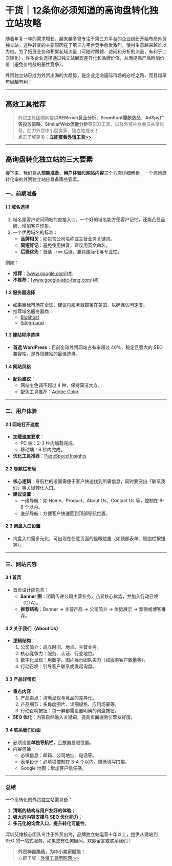 # 干货｜12条你必须知道的高询盘转化独立站攻略

随着年复一年的需求增长，越来越多曾专注于第三方平台的企业纷纷开始布局外贸独立站。这种转变的主要原因在于第三方平台竞争愈发激烈，使得生意越来越难以为继。为了拓展业务和积累私域流量（可随时跟踪、访问和分析的流量，有利于二次转化），许多企业选择通过独立站展现差异化和品牌价值，从而提高产品附加价值（避免价格战的恶性竞争）。

外贸独立站已成为外贸出海的大趋势，是企业走向国际市场的必经之路，而且越早布局越有利！

---

## 高效工具推荐

> 外贸工具团购网提供**SEMrush竞品分析**、**Ecomhunt爆款选品**、**AdSpy广告投放策略**、**SimilarWeb流量分析**等SEO工具，以及外贸神器会员共享账号。助力外贸中小型卖家、独立站成长！  
点击了解更多：[**立即查看外贸工具>>**](https://bit.ly/waimao518)

---

## 高询盘转化独立站的三大要素

接下来，我们将从**前期准备**、**用户体验**和**网站内容**三个方面详细解析，一个高询盘转化率的外贸独立站应具备哪些要素。

### 一、前期准备

#### 1.1 域名选择

1. 域名是客户访问网站的直接入口，一个好的域名能方便客户记忆，还能凸显品牌，增加客户印象。
2. 一个优秀域名的标准：
   - **品牌相关**：如包含公司名称或主营业务关键词。
   - **简短好记**：避免使用拼音，建议用英文命名。
   - **后缀优先**：首选 `.com` 后缀，兼具国际化与专业性。

例如：
- **推荐**：[www.google.com](#)
- **不推荐**：[www.google-abc-feng.com](#)

#### 1.2 服务器选择

- 如果目标市场在全球，建议将服务器部署在美国，以确保访问速度。
- 推荐域名服务器商：
  - [Bluehost](https://www.bluehost.com)
  - [Siteground](https://siteground.com)

#### 1.3 建站程序选择

- **首选 WordPress**：目前全球外贸网站占有率超过 40%，稳定且强大的 SEO 兼容性，是外贸建站的最佳选择。

#### 1.4 网站风格

- **配色建议**：
  - 网站主色调不超过 4 种，保持简洁大方。
  - 配色工具推荐：[Adobe Color](https://color.adobe.com)

---

### 二、用户体验

#### 2.1 网站打开速度

- **加载速度要求**：
  - PC 端：2-3 秒内加载完成。
  - 移动端：6 秒内完成。
- **优化工具推荐**：[PageSpeed Insights](https://pagespeed.web.dev/)

#### 2.2 导航栏布局

- **核心逻辑**：导航栏的设置需便于客户快速找到所需信息，同时要突出「联系我们」等关键转化入口。
- **建议设置**：
  - 一级导航：如 Home、Product、About Us、Contact Us 等，控制在 6-8 个以内。
  - 底部导航：方便客户快速回到顶部导航位置。

#### 2.3 询盘入口设置

- 询盘入口需多元化，可出现在任意页面的显眼位置（如顶部表单、侧边栏按钮等）。

---

### 三、网站内容

#### 3.1 首页

- 首页设计应包含：
  - **Banner 图**：明确传递公司主营业务，凸显核心优势，并加入行动召唤（CTA）。
  - **推荐结构**：Banner → 主营产品 → 公司简介 → 优势展示 → 案例或博客推荐。

#### 3.2 关于我们（About Us）

- **逻辑结构**：
  1. 公司简介：成立时间、地点、主营业务。
  2. 核心竞争力：服务、认证、行业地位。
  3. 数字化呈现：用数字、图片展示团队实力（如服务客户数量等）。
  4. 行动召唤：引导客户联系或发起询盘。

#### 3.3 产品详情页

- **重点内容**：
  1. 产品卖点：清晰呈现与竞品的差异化。
  2. 产品细节：多角度图片、详细规格、应用场景等。
  3. 行动召唤按钮：每一屏都需设置明确的询盘按钮。
- **SEO 优化**：内容自然融入关键词，提高页面搜索引擎友好度。

#### 3.4 联系我们页面

- 必须设置**单独导航栏**，且放置显眼位置。
- 内容包括：
  - 必填信息：邮箱、公司地址、电话等。
  - 表单设计：必填项控制在 3-4 个以内，降低填写门槛。
  - Google 地图：增加客户信任感。

---

### 总结

一个高转化的外贸独立站需具备：
1. **清晰的结构与用户友好的体验**；
2. **强大的内容支撑与 SEO 优化能力**；
3. **多元化的询盘入口，提升转化可能性**。

深圳艾维核心团队专注于外贸出海，品牌独立站运营十年以上，提供从建站到 SEO 的一站式服务。如果您有任何疑问，欢迎留言或联系我们！

> **外贸神器集结，为中小卖家赋能！**  
立即了解：[外贸工具团购网 >>](https://bit.ly/waimao518)

